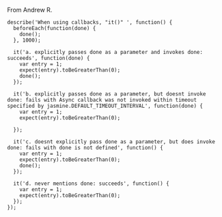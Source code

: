 
From Andrew R.

    describe('When using callbacks, "it()" ', function() {
      beforeEach(function(done) {
        done();
      }, 1000);

      it('a. explicitly passes done as a parameter and invokes done: succeeds', function(done) {
        var entry = 1;
        expect(entry).toBeGreaterThan(0);
        done();
      });

      it('b. explicitly passes done as a parameter, but doesnt invoke done: fails with Async callback was not invoked within timeout specified by jasmine.DEFAULT_TIMEOUT_INTERVAL', function(done) {
        var entry = 1;
        expect(entry).toBeGreaterThan(0);

      });

      it('c. doesnt explicitly pass done as a parameter, but does invoke done: fails with done is not defined', function() {
        var entry = 1;
        expect(entry).toBeGreaterThan(0);
        done();
      });

      it('d. never mentions done: succeeds', function() {
        var entry = 1;
        expect(entry).toBeGreaterThan(0);
      });
    });
